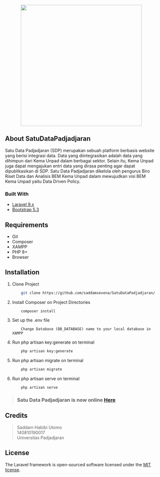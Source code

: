<p align="center"><a href="https://github.com/saddamsevena/SatuDataPadjadjaran/" target="_blank"><img src="https://i.ibb.co/QvcVDPS/sdp.png" width="400"></a></p>

<p align="center">

</p>

## About SatuDataPadjadjaran

Satu Data Padjadjaran (SDP) merupakan sebuah platform berbasis website yang berisi integrasi data. Data yang diintegrasikan adalah data yang dihimpun dari Kema Unpad dalam berbagai sektor.  Selain itu, Kema Unpad juga dapat mengajukan entri data yang dirasa penting agar dapat dipublikasikan di SDP. Satu Data Padjadjaran dikelola oleh pengurus Biro Riset Data dan Analisis BEM Kema Unpad dalam mewujudkan visi BEM Kema Unpad yaitu Data Driven Policy. 

### Built With

* [Laravel 9.x](https://laravel.com/)
* [Bootstrap 5.3](https://getbootstrap.com/)

## Requirements

<ul>
    <li>Git</li>
    <li>Composer</li>
    <li>XAMPP</li>
    <li>PHP 8+</li>
    <li>Browser</li>
</ul>

## Installation

1. Clone Project
    ```sh 
        git clone https://github.com/saddamsevena/SatuDataPadjadjaran/
    ```
2. Install Composer on Project Directories
    ```sh 
        composer install
    ```
3. Set up the .env file
    ```
        Change Database (DB_DATABASE) name to your local database in XAMPP
    ```
4. Run php artisan key:generate on terminal
    ```sh 
        php artisan key:generate
    ```
5. Run php artisan migrate on terminal
    ```sh 
        php artisan migrate
    ```
6. Run php artisan serve on terminal
    ```sh 
        php artisan serve
    ```
> ### Satu Data Padjadjaran is now online [Here](https://satudatapadjadjaran.site/)

## Credits
> Saddam Habibi Utomo <br>
> 140810190017 <br>
> Universitas Padjadjaran

## License
The Laravel framework is open-sourced software licensed under the [MIT license](https://opensource.org/licenses/MIT).